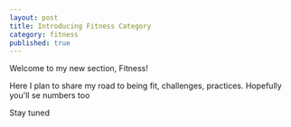 ```yaml
---
layout: post
title: Introducing Fitness Category
category: fitness
published: true
---
```


Welcome to my new section, Fitness!

Here I plan to share my road to being fit, challenges, practices. Hopefully you'll se numbers too

Stay tuned
